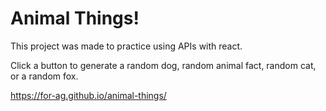 # Animal Things!

This project was made to practice using APIs with react.

Click a button to generate a random dog, random animal fact, random cat, or a random fox.

https://for-ag.github.io/animal-things/
